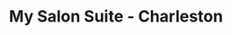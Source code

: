 ---
title: "My Salon Suite - Charleston"
url: /charleston/my-salon-suite-charleston/
shop: hairdresser
---